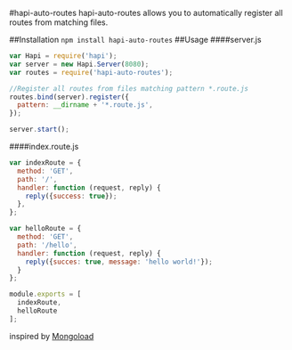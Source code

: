#hapi-auto-routes
hapi-auto-routes allows you to automatically register all routes from matching files.

##Installation
`npm install hapi-auto-routes`
##Usage
####server.js
```javascript
var Hapi = require('hapi');
var server = new Hapi.Server(8080);
var routes = require('hapi-auto-routes');

//Register all routes from files matching pattern *.route.js
routes.bind(server).register({
  pattern: __dirname + '*.route.js',
});

server.start();
```
####index.route.js
```javascript
var indexRoute = {
  method: 'GET',
  path: '/',
  handler: function (request, reply) {
    reply({success: true});
  },
};

var helloRoute = {
  method: 'GET',
  path: '/hello',
  handler: function (request, reply) {
    reply({succes: true, message: 'hello world!'});
  }
};

module.exports = [
  indexRoute,
  helloRoute
];
```

inspired by [Mongoload](https://github.com/klei/mongoload)